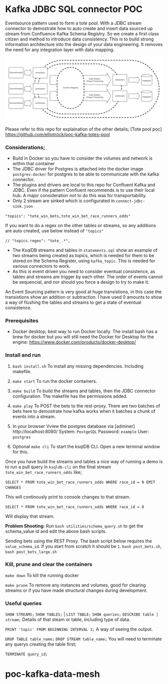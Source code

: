 # Kafka JDBC SQL connector POC

Eventsource pattern used to form a tote pool. With a JDBC stream connector to demostrate how to auto create and insert data sourced up stream from Confluence Kafka Schema Registry. So we create a first class citizen and method to introduce data consistency. This is to build strong information architecture into the design of your data engineering. It removes the need for any integration layer with data mapping.  

![schema registry across connectors and database](/Schema_registry.png)

Please refer to this repo for explaination of the other details; [Tote pool poc] https://github.com/elliotrock/poc-kafka-totes-pool


### Considerations;
* Build in Docker so you have to consider the volumes and network is within that container
* The JDBC driver for Postgres is attached into the docker image `postgres-docker` for postgres to be able to communicate with the kafka connector.
* The plugins and drivers are local to this repo for Confluent Kafka and JDBC. Even if the pattern Confluent recommends is to use their local hub. A major consideration not to do this was for transportability. 
* Only 2 stream are sinked which is configurated in `connect-jdbc-sink.json`

 `"topics": "tote_win_bets,tote_win_bet_race_runners_odds"`

 If you want to do a regex on the other tables or streams, so any additions are auto created, use below instead of  `"topics"`

 `// "topics.regex": "tote_.*",` 
 * The KsqlDB streams and tables in `statements.sql` show an example of two streams being created as topics, which is needed for them to be stored on the Schema Register, using `kafka_topic`. This is needed for various connectors to work. 
 * As this is event driven you need to consider eventual consistence, as tables and streams are trigger by each other. The order of events cannot be sequencial, and nor should you force a design to try to make it. 
 
 An Event Sourcing pattern is very good at huge transistions, in this case the transistions show an addition or subtraction. I have used 0 amounts to show a way of flushing the tables and streams to get a state of eventual consistence.   

### Prerequisites
* Docker desktop, best way to run Docker locally. The install bash has a brew for docker but you will still need the Docker for Desktop for the engine: https://www.docker.com/products/docker-desktop/


### Install and run
1. `bash install.sh`
To install any missing dependencies. Including makefile.

2. `make start`
To run the docker containers.

3. `make build`
To build the streams and tables, then the JDBC connector configuration. The makefile has the permissions added.

4. `make play`
To POST the bets to the rest-proxy. There are two batches of bets here to demostrate how kafka works when it batches a chunk of events into a stream.

6. In your browser Vview the postgres database via [adminer]  http://localhost:8080/  System: `PostgeSQL` Password: `example` User: `postgres`

5. Optional  `make cli`
To start the ksqlDB CLI. Open a new terminal window for this. 

Once you have build the streams and tables a nice way of running a demo is to run a pull query in `ksqldb-cli` on the final stream `tote_win_bet_race_runners_odds` like;

`SELECT * FROM tote_win_bet_race_runners_odds WHERE race_id = 0 EMIT CHANGES` 

This will continously print to console changes to that stream.

`SELECT * FROM tote_win_bet_race_runners_odds WHERE race_id = 0`

Will display that stream.


**Problem Shooting:** Run `bash utilities/schema_query.sh` to get the schema_value id and edit the above bash scripts.

Sending bets using the REST Proxy. The bash script below requires the `value_schema_id`. If you start from scratch it should be `1`.  `bash post_bets.sh`,  `bash post_bets_large.sh`


### Kill, prune and clear the containers 

`make down`
To kill the running docker

`make prune`
To remove any instances and volumes, good for clearing streams or if you have made structural changes during development.


### Useful queries

`SHOW STREAMS;`
`SHOW TABLES;` | `LIST TABLE;`
`SHOW queries;`
`DESCRIBE table | stream;`
Details of that steam or table, including type of data.

`PRINT 'topic' FROM BEGINNING INTERVAL 1;`
A way of seeing the output.

`DROP TABLE table_name;` 
`DROP STREAM table_name;` 
You will need to terminate any querys creating the table first;

`TERMINATE query_id;` 

# poc-kafka-data-mesh
